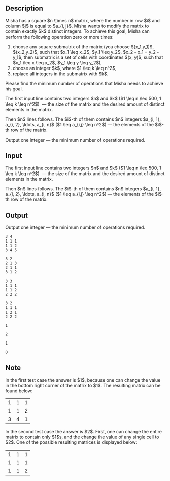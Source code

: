 ## Description

<div><p>Misha has a <span class="tex-font-style-bf">square</span> $n \times n$ matrix, where the number in row $i$ and column $j$ is equal to $a_{i, j}$. Misha wants to modify the matrix to contain <span class="tex-font-style-bf">exactly</span> $k$ distinct integers. To achieve this goal, Misha can perform the following operation zero or more times:</p><ol> <li> choose any <span class="tex-font-style-bf">square</span> submatrix of the matrix (you choose $(x_1,y_1)$, $(x_2,y_2)$, such that $x_1 \leq x_2$, $y_1 \leq y_2$, $x_2 - x_1 = y_2 - y_1$, then submatrix is a set of cells with coordinates $(x, y)$, such that $x_1 \leq x \leq x_2$, $y_1 \leq y \leq y_2$), </li><li> choose an integer $k$, where $1 \leq k \leq n^2$, </li><li> replace all integers in the submatrix with $k$. </li></ol><p>Please find the minimum number of operations that Misha needs to achieve his goal.</p></div><div class="input-specification"><p>The first input line contains two integers $n$ and $k$ ($1 \leq n \leq 500, 1 \leq k \leq n^2$) &nbsp;— the size of the matrix and the desired amount of distinct elements in the matrix.</p><p>Then $n$ lines follows. The $i$-th of them contains $n$ integers $a_{i, 1}, a_{i, 2}, \ldots, a_{i, n}$ ($1 \leq a_{i,j} \leq n^2$) — the elements of the $i$-th row of the matrix.</p></div><div class="output-specification"><p>Output one integer — the minimum number of operations required.</p></div>

## Input

<p>The first input line contains two integers $n$ and $k$ ($1 \leq n \leq 500, 1 \leq k \leq n^2$) &nbsp;— the size of the matrix and the desired amount of distinct elements in the matrix.</p><p>Then $n$ lines follows. The $i$-th of them contains $n$ integers $a_{i, 1}, a_{i, 2}, \ldots, a_{i, n}$ ($1 \leq a_{i,j} \leq n^2$) — the elements of the $i$-th row of the matrix.</p>

## Output

<p>Output one integer — the minimum number of operations required.</p>





```input1
3 4
1 1 1
1 1 2
3 4 5
```




```input2
3 2
2 1 3
2 1 1
3 1 2
```




```input3
3 3
1 1 1
1 1 2
2 2 2
```




```input4
3 2
1 1 1
1 2 1
2 2 2
```




```output1
1
```




```output2
2
```




```output3
1
```




```output4
0
```



## Note

<p>In the first test case the answer is $1$, because one can change the value in the bottom right corner of the matrix to $1$. The resulting matrix can be found below:</p><center> <table class="tex-tabular"><tbody><tr><td class="tex-tabular-border-left tex-tabular-text-align-center tex-tabular-border-top">1</td><td class="tex-tabular-text-align-center tex-tabular-border-top">1</td><td class="tex-tabular-text-align-center tex-tabular-border-right tex-tabular-border-top">1</td></tr><tr><td class="tex-tabular-border-left tex-tabular-text-align-center">1</td><td class="tex-tabular-text-align-center">1</td><td class="tex-tabular-text-align-center tex-tabular-border-right">2</td></tr><tr><td class="tex-tabular-border-left tex-tabular-text-align-center tex-tabular-border-bottom">3</td><td class="tex-tabular-text-align-center tex-tabular-border-bottom">4</td><td class="tex-tabular-text-align-center tex-tabular-border-right tex-tabular-border-bottom">1</td></tr></tbody></table> </center><p>In the second test case the answer is $2$. First, one can change the entire matrix to contain only $1$s, and the change the value of any single cell to $2$. One of the possible resulting matrices is displayed below:</p><center> <table class="tex-tabular"><tbody><tr><td class="tex-tabular-border-left tex-tabular-text-align-center tex-tabular-border-top">1</td><td class="tex-tabular-text-align-center tex-tabular-border-top">1</td><td class="tex-tabular-text-align-center tex-tabular-border-right tex-tabular-border-top">1</td></tr><tr><td class="tex-tabular-border-left tex-tabular-text-align-center">1</td><td class="tex-tabular-text-align-center">1</td><td class="tex-tabular-text-align-center tex-tabular-border-right">1</td></tr><tr><td class="tex-tabular-border-left tex-tabular-text-align-center tex-tabular-border-bottom">1</td><td class="tex-tabular-text-align-center tex-tabular-border-bottom">1</td><td class="tex-tabular-text-align-center tex-tabular-border-right tex-tabular-border-bottom">2</td></tr></tbody></table> </center>

